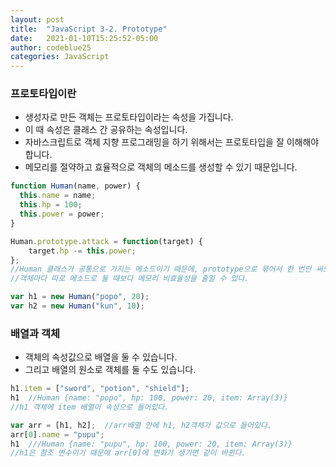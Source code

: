 ```yaml
---
layout: post
title:  "JavaScript 3-2. Prototype"
date:   2021-01-10T15:25:52-05:00
author: codeblue25
categories: JavaScript
---
```


<h3>프로토타입이란</h3>

* 생성자로 만든 객체는 프로토타입이라는 속성을 가집니다. 
* 이 때 속성은 클래스 간 공유하는 속성입니다.
* 자바스크립트로 객체 지향 프로그래밍을 하기 위해서는 프로토타입을 잘 이해해야 합니다. 
* 메모리를 절약하고 효율적으로 객체의 메소드를 생성할 수 있기 때문입니다.

```javascript
function Human(name, power) {
  this.name = name; 
  this.hp = 100;
  this.power = power;
}

Human.prototype.attack = function(target) {
    target.hp -= this.power;
};
//Human 클래스가 공통으로 가지는 메소드이기 때문에, prototype으로 묶어서 한 번만 써도 된다.
//객체마다 따로 메소드로 둘 때보다 메모리 비효율성을 줄일 수 있다.

var h1 = new Human("popo", 20);
var h2 = new Human("kun", 10);
```


<h3>배열과 객체</h3>

* 객체의 속성값으로 배열을 둘 수 있습니다.
* 그리고 배열의 원소로 객체를 둘 수도 있습니다.

```javascript
h1.item = ["sword", "potion", "shield"];
h1  //Human {name: "popo", hp: 100, power: 20, item: Array(3)}
//h1 객체에 item 배열이 속성으로 들어있다.

var arr = [h1, h2];  //arr배열 안에 h1, h2객체가 값으로 들어있다.
arr[0].name = "pupu";
h1  ///Human {name: "pupu", hp: 100, power: 20, item: Array(3)}
//h1은 참조 변수이기 때문에 arr[0]에 변화가 생기면 같이 바뀐다.
```

